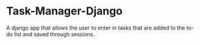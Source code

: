 # Task-Manager-Django

A django app that allows the user to enter in tasks that are added to the to-do list and saved through sessions.
